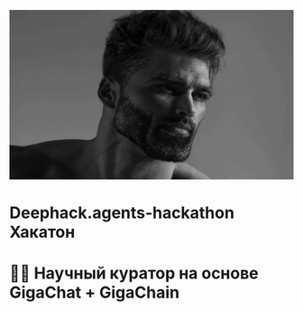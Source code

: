 <a 
  href="https://jojiku/Deephack.agents-hackathon">
    <img src="docs/1.jpg" alt="Logo" width="1000" height="300">
</a>

# Deephack.agents-hackathon Хакатон
 <h1 align="left">🦜️🔗 Научный куратор на основе GigaChat + GigaChain </h1>

</div>
